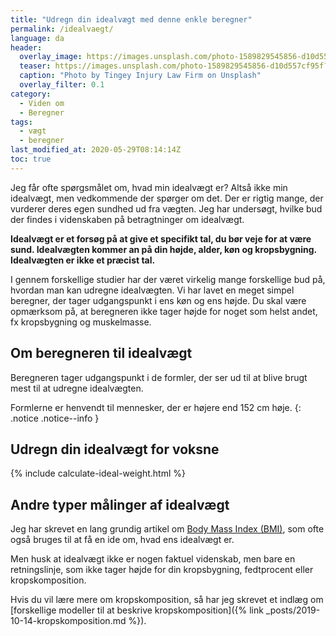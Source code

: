 ```yaml
---
title: "Udregn din idealvægt med denne enkle beregner"
permalink: /idealvaegt/
language: da
header:
  overlay_image: https://images.unsplash.com/photo-1589829545856-d10d557cf95f?ixlib=rb-1.2.1&ixid=eyJhcHBfaWQiOjEyMDd9&auto=format&fit=crop&w=1650&q=80
  teaser: https://images.unsplash.com/photo-1589829545856-d10d557cf95f?ixlib=rb-1.2.1&ixid=eyJhcHBfaWQiOjEyMDd9&auto=format&fit=crop&w=400&q=80
  caption: "Photo by Tingey Injury Law Firm on Unsplash"
  overlay_filter: 0.1
category:
  - Viden om
  - Beregner
tags:
  - vægt
  - beregner
last_modified_at: 2020-05-29T08:14:14Z
toc: true
---
```


Jeg får ofte spørgsmålet om, hvad min idealvægt er? Altså ikke min idealvægt, men vedkommende der spørger om det. Der er rigtig mange, der vurderer deres egen sundhed ud fra vægten. Jeg har undersøgt, hvilke bud der findes i videnskaben på betragtninger om idealvægt.

**Idealvægt er et forsøg på at give et specifikt tal, du bør veje for at være sund. Idealvægten kommer an på din højde, alder, køn og kropsbygning. Idealvægten er ikke et præcist tal.**

I gennem forskellige studier har der været virkelig mange forskellige bud på, hvordan man kan udregne idealvægten. Vi har lavet en meget simpel beregner, der tager udgangspunkt i ens køn og ens højde. Du skal være opmærksom på, at beregneren ikke tager højde for noget som helst andet, fx kropsbygning og muskelmasse.

## Om beregneren til idealvægt

Beregneren tager udgangspunkt i de formler, der ser ud til at blive brugt mest til at udregne idealvægten. 

Formlerne er henvendt til mennesker, der er højere end 152 cm høje.
{: .notice .notice--info }

## Udregn din idealvægt for voksne

{% include calculate-ideal-weight.html %}

## Andre typer målinger af idealvægt

Jeg har skrevet en lang grundig artikel om [Body Mass Index (BMI)](/bmi/), som ofte også bruges til at få en ide om, hvad ens idealvægt er.

Men husk at idealvægt ikke er nogen faktuel videnskab, men bare en retningslinje, som ikke tager højde for din kropsbygning, fedtprocent eller kropskomposition.

Hvis du vil lære mere om kropskomposition, så har jeg skrevet et indlæg om [forskellige modeller til at beskrive kropskomposition]({% link _posts/2019-10-14-kropskomposition.md %}).
